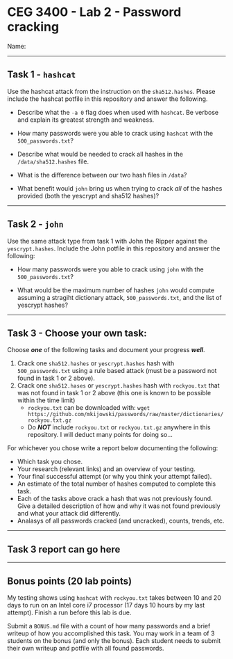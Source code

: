 # CEG 3400 - Lab 2 - Password cracking

Name: 

---

## Task 1 - `hashcat`

Use the hashcat attack from the instruction on the `sha512.hashes`.  Please include the hashcat potfile in this repository and answer the following.

* Describe what the `-a 0` flag does when used with `hashcat`.  Be verbose and explain its greatest strength and weakness.

* How many passwords were you able to crack using `hashcat` with the `500_passwords.txt`?

* Describe what would be needed to crack all hashes in the `/data/sha512.hashes` file.

* What is the difference between our two hash files in `/data`?

* What benefit would `john` bring us when trying to crack *all* of the hashes provided (both the yescrypt and sha512 hashes)?

---

## Task 2 - `john`

Use the same attack type from task 1 with John the Ripper against the `yescrypt.hashes`.  Include the John potfile in this repository and answer the following:

* How many passwords were you able to crack using `john` with the `500_passwords.txt`?

* What would be the maximum number of hashes `john` would compute assuming a 
  stragiht dictionary attack, `500_passwords.txt`, and the list of yescrypt hashes?

---

## Task 3 - Choose your own task:

Choose ***one*** of the following tasks and document your progress ***well***.

1. Crack one `sha512.hashes` or `yescrypt.hashes` hash with `500_passwords.txt` using a rule based attack (must be a password not found in task 1 or 2 above).
2. Crack one `sha512.hases` or `yescrypt.hashes` hash with `rockyou.txt` that was not found in task 1 or 2 above (this one is known to be possible within the time limit)
   * `rockyou.txt` can be downloaded with: `wget https://github.com/mkijowski/passwords/raw/master/dictionaries/rockyou.txt.gz`
   * Do ***NOT*** include `rockyou.txt` or `rockyou.txt.gz` anywhere in this repository.  I will deduct many points for doing so...

For whichever you chose write a report below documenting the following:

* Which task you chose.
* Your research (relevant links) and an overview of your testing.
* Your final successful attempt (or why you think your attempt failed).
* An estimate of the total number of hashes computed to complete this task.
* Each of the tasks above crack a hash that was not previously found.  Give a detailed description of how and why it was not found 
  previously and what your attack did differently. 
* Analasys of all passwords cracked (and uncracked), counts, trends, etc.

---

## Task 3 report can go here

---

## Bonus points (20 lab points)

My testing shows using `hashcat` with `rockyou.txt` takes between 10 and 20 days to run on an Intel core i7 
processor (17 days 10 hours by my last attempt).  Finish a run before this lab is due. 

Submit a `BONUS.md` file with a count of how many passwords and a brief writeup of how you accomplished this task.
You may work in a team of 3 students on the bonus (and only the bonus).  Each student needs to submit their own 
writeup and potfile with all found passwords. 

